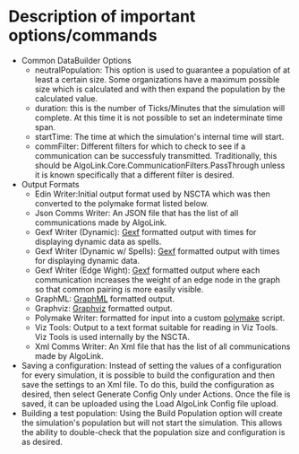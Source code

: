 # Description of important options/commands
- Common DataBuilder Options
    - neutralPopulation: This option is used to guarantee a population of at least a certain size. Some organizations have a maximum possible size which is calculated and with then expand the population by the calculated value.
    - duration: this is the number of Ticks/Minutes that the simulation will complete. At this time it is not possible to set an indeterminate time span.
    - startTime: The time at which the simulation's internal time will start.
    - commFilter: Different filters for which to check to see if a communication can be successfuly transmitted. Traditionally, this should be AlgoLink.Core.CommunicationFilters.PassThrough unless it is known specifically that a different filter is desired.
- Output Formats
    - Edin Writer:Initial output format used by NSCTA which was then converted to the polymake format listed below.
    - Json Comms Writer: An JSON file that has the list of all communications made by AlgoLink.
    - Gexf Writer (Dynamic): [Gexf](http://gexf.net/format/) formatted output with times for displaying dynamic data as spells.
    - Gexf Writer (Dynamic w/ Spells): [Gexf](http://gexf.net/format/) formatted output with times for displaying dynamic data.
    - Gexf Writer (Edge Wight): [Gexf](http://gexf.net/format/) formatted output where each communication increases the weight of an edge node in the graph so that common pairing is more easily visible.
    - GraphML: [GraphML](http://graphml.graphdrawing.org/) formatted output.
    - Graphviz: [Graphviz](http://www.graphviz.org/) formatted output.
    - Polymake Writer: formatted for input into a custom [polymake](http://www.polymake.org/) script.
    - Viz Tools: Output to a text format suitable for reading in Viz Tools. Viz Tools is used internally by the NSCTA.
    - Xml Comms Writer: An Xml file that has the list of all communications made by AlgoLink.
- Saving a configuration: Instead of setting the values of a configuration for every simulation, it is possible to build the configuration and then save the settings to an Xml file. To do this, build the configuration as desired, then select Generate Config Only under Actions. Once the file is saved, it can be uploaded using the Load AlgoLink Config file upload.
- Building a test population: Using the Build Population option will create the simulation's population but will not start the simulation. This allows the ability to double-check that the population size and configuration is as desired.
